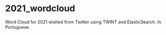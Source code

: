 # 2021_wordcloud
 Word Cloud for 2021 wished from Twitter using TWINT and ElasticSearch. In Portuguese.
